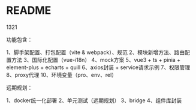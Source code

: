 # README

1321

功能包含：

1、脚手架配置、打包配置（vite & webpack）、规范
2、模块新增方法、路由配置方法
3、国际化配置（vue-i18n）
4、mock方案
5、vue3 + ts + pinia + element-plus + echarts + quill
6、axios封装 + service请求示例
7、权限管理
8、proxy代理
10、环境变量（pro、env、rel）

远期规划：

1、docker统一化部署
2、单元测试（远期规划）
3、bridge
4、组件库封装
